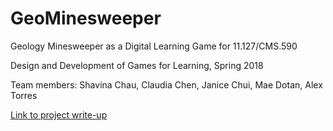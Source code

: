 # GeoMinesweeper
Geology Minesweeper as a Digital Learning Game for 11.127/CMS.590

Design and Development of Games for Learning, Spring 2018

Team members: Shavina Chau, Claudia Chen, Janice Chui, Mae Dotan, Alex Torres

[Link to project write-up](https://docs.google.com/document/d/1OkcMbThgqQ5Ce_X48iXXwTuR8NvkFDb9xK1LEcStOIU/edit?usp=sharing)
